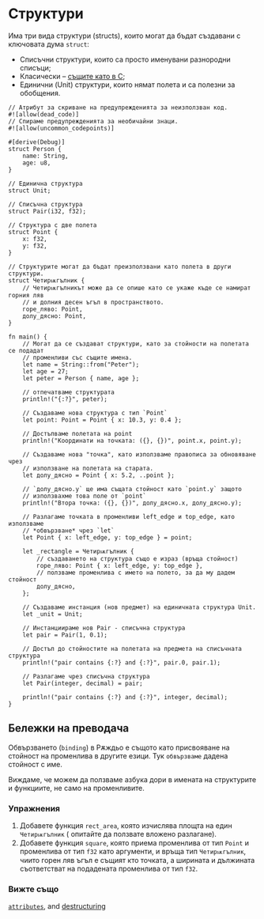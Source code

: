 # Структури

Има три вида структури (structs), които могат да бъдат създавани с ключовата
дума `struct`:

* Списъчни структури, които са просто именувани разнородни списъци;
* Класически – [същите като в C][c_struct];
* Единични (Unit) структури, които нямат полета и са полезни за обобщения.

```rust,editable
// Атрибут за скриване на предупрежденията за неизползван код.
#![allow(dead_code)]
// Спираме предупрежденията за необичайни знаци.
#![allow(uncommon_codepoints)]

#[derive(Debug)]
struct Person {
    name: String,
    age: u8,
}

// Единична структура
struct Unit;

// Списъчна структура
struct Pair(i32, f32);

// Структура с две полета
struct Point {
    x: f32,
    y: f32,
}

// Структурите могат да бъдат преизползвани като полета в други структури.
struct Четирѭгълник {
    // Четирѭгълникът може да се опише като се укаже къде се намират горния ляв
    // и долния десен ъгъл в пространството.
    горе_ляво: Point,
    долу_дясно: Point,
}

fn main() {
    // Могат да се създават структури, като за стойности на полетата се подадат
    // променливи със същите имена.
    let name = String::from("Peter");
    let age = 27;
    let peter = Person { name, age };

    // отпечатваме структурата 
    println!("{:?}", peter);

    // Създаваме нова структура с тип `Point`
    let point: Point = Point { x: 10.3, y: 0.4 };

    // Достъпваме полетата на point
    println!("Координати на точката: ({}, {})", point.x, point.y);

    // Създаваме нова "точка", като използваме правописа за обновяване чрез
    // използване на полетата на старата.
    let долу_дясно = Point { x: 5.2, ..point };

    // `долу_дясно.y` ще има същата стойност като `point.y` защото
    // използвахме това поле от `point`
    println!("Втора точка: ({}, {})", долу_дясно.x, долу_дясно.y);

    // Разлагаме точката в променливи left_edge и top_edge, като използваме
    // *обвързване* чрез `let`
    let Point { x: left_edge, y: top_edge } = point;

    let _rectangle = Четирѭгълник {
        // създаването на структура също е израз (връща стойност)
        горе_ляво: Point { x: left_edge, y: top_edge },
        // ползваме променлива с името на полето, за да му дадем стойност
        долу_дясно,
    };

    // Създаваме инстанция (нов предмет) на единичната структура Unit.
    let _unit = Unit;

    // Инстанциираме нов Pair - списъчна структура
    let pair = Pair(1, 0.1);

    // Достъп до стойностите на полетата на предмета на списъчната структура
    println!("pair contains {:?} and {:?}", pair.0, pair.1);

    // Разлагаме чрез списъчна структура
    let Pair(integer, decimal) = pair;

    println!("pair contains {:?} and {:?}", integer, decimal);
}
```

## Бележки на преводача

Обвързването (`binding`) в Рѫждьо е същото като присвояване на стойност на променлива в
другите езици. Тук `обвързваме` дадена стойност с име.

Виждаме, че можем да ползваме азбука дори в имената на структурите и функциите,
не само на променливите.

### Упражнения

1. Добавете функция `rect_area`, която изчислява площта на един `Четирѭгълник`
   ( опитайте да ползвате вложено разлагане).
2. Добавете функция `square`, която приема променлива от тип `Point` и
   променлива от тип `f32` като аргументи, и връща тип `Четирѭгълник`, чиито
   горен ляв ъгъл е същият кто точката, а ширината и дължината съответстват на
   подадената променлива от тип `f32`.

### Вижте също

[`attributes`][attributes], and [destructuring][destructuring]

[attributes]: ../attribute.md
[c_struct]: https://en.wikipedia.org/wiki/Struct_(C_programming_language)
[destructuring]: ../flow_control/match/destructuring.md
